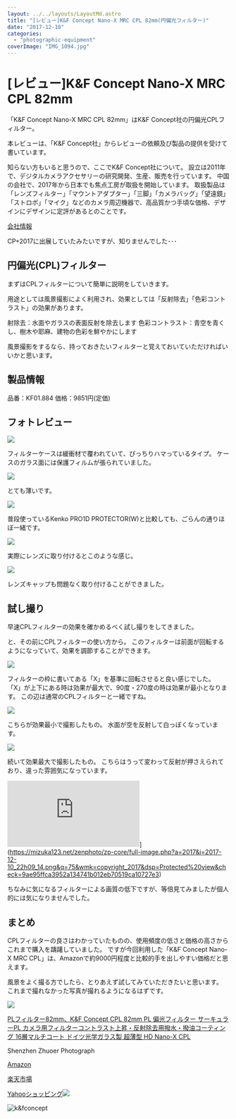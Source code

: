 ```yaml
---
layout: ../../layouts/LayoutMd.astro
title: "[レビュー]K&F Concept Nano-X MRC CPL 82mm(円偏光フィルター)"
date: "2017-12-10"
categories: 
  - "photographic-equipment"
coverImage: "IMG_1094.jpg"
---
```


# \[レビュー\]K&F Concept Nano-X MRC CPL 82mm

「K&F Concept Nano-X MRC CPL 82mm」はK&F Concept社の円偏光CPLフィルター。

本レビューは、「K&F Concept社」からレビューの依頼及び製品の提供を受けて書いています。

知らない方もいると思うので、ここでK&F Concept社について。 設立は2011年で、デジタルカメラアクセサリーの研究開発、生産、販売を行っています。 中国の会社で、2017年から日本でも焦点工房が取扱を開始しています。 取扱製品は「レンズフィルター」「マウントアダプター」「三脚」「カメラバッグ」「望遠鏡」「ストロボ」「マイク」などのカメラ周辺機器で、高品質かつ手頃な価格、デザインにデザインに定評があるとのことです。

[会社情報](https://www.kentfaith.co.jp/%E4%BC%9A%E7%A4%BE%E6%83%85%E5%A0%B1)

CP+2017に出展していたみたいですが、知りませんでした･･･

## 円偏光(CPL)フィルター

まずはCPLフィルターについて簡単に説明をしていきます。

用途としては風景撮影によく利用され、効果としては「反射除去」「色彩コントラスト」の効果があります。

射除去：水面やガラスの表面反射を除去します 色彩コントラスト：青空を青くし、樹木や耶麻、建物の色彩を鮮やかにします

風景撮影をするなら、持っておきたいフィルターと覚えておいていただければいいかと思います。

## 製品情報

品番：KF01.884 価格：9851円(定価)

## フォトレビュー

![](/archive/images/IMG_1094.jpg)

フィルターケースは緩衝材で覆われていて、ぴっちりハマっているタイプ。 ケースのガラス面には保護フィルムが張られていました。

![](/archive/images/IMG_1095.jpg)

とても薄いです。

![](/archive/images/IMG_1096.jpg)

普段使っているKenko PRO1D PROTECTOR(W)と比較しても、ごらんの通りほぼ一緒です。

![](/archive/images/IMG_1099.jpg)

実際にレンズに取り付けるとこのような感じ。

![](/archive/images/IMG_1101.jpg)

レンズキャップも問題なく取り付けることができました。

## 試し撮り

早速CPLフィルターの効果を確かめるべく試し撮りをしてきました。

と、その前にCPLフィルターの使い方から。 このフィルターは前面が回転するようになっていて、効果を調節することができます。

![](/archive/images/IMG_1103.jpg)

フィルターの枠に書いてある「X」を基準に回転させると良い感じでした。 「X」が上下にある時は効果が最大で、90度・270度の時は効果が最小となります。 この辺は通常のCPLフィルターと一緒ですね。

![](/archive/images/5Q0A4651.jpg)

こちらが効果最小で撮影したもの。 水面が空を反射して白っぽくなっています。

![](/archive/images/5Q0A4652.jpg)

続いて効果最大で撮影したもの。 こちらはうって変わって反射が押さえられており、違った雰囲気になっています。

![](https://mizuka123.net/zenphoto/zp-core/full-image.php?a=2017&i=2017-12-10_22h09_14.png&q=75&wmk=copyright_2017&dsp=Protected%20view&check=9ae95ffca3952a134741b012eb70519ca10727e3)](https://mizuka123.net/zenphoto/zp-core/full-image.php?a=2017&i=2017-12-10_22h09_14.png&q=75&wmk=copyright_2017&dsp=Protected%20view&check=9ae95ffca3952a134741b012eb70519ca10727e3)

ちなみに気になるフィルターによる画質の低下ですが、等倍見てみましたが個人的には気になりませんでした。

## まとめ

CPLフィルターの良さはわかっていたものの、使用頻度の低さと価格の高さからこれまで購入を躊躇していました。 ですが今回利用した「K&F Concept Nano-X MRC CPL」は、Amazonで約9000円程度と比較的手を出しやすい価格だと思えます。

風景をよく撮る方でしたら、とりあえず試してみていただきたいと思います。 これまで撮れなかった写真が撮れるようになるはずです。

![](/archive/images/51UU1VmcTaL._SL160_.jpg)

[PLフィルター82mm、K&F Concept CPL 82mm PL 偏光フィルター サーキュラーPL カメラ用フィルターコントラスト上昇・反射除去用撥水・撥油コーティング 16層マルチコート ドイツ光学ガラス製 超薄型 HD Nano-X CPL](http://www.amazon.co.jp/exec/obidos/ASIN/B01DLYIIXM/mizuka123-22/)

Shenzhen Zhuoer Photograph

[Amazon](http://www.amazon.co.jp/gp/search?keywords=PL%E3%83%95%E3%82%A3%E3%83%AB%E3%82%BF%E3%83%BC82mm%E3%80%81K&__mk_ja_JP=%E3%82%AB%E3%82%BF%E3%82%AB%E3%83%8A&tag=mizuka123-22)

[楽天市場](https://hb.afl.rakuten.co.jp/hgc/042e7c24.303572e6.042e7c25.e339d30a/?pc=http%3A%2F%2Fsearch.rakuten.co.jp%2Fsearch%2Fmall%2FPL%25E3%2583%2595%25E3%2582%25A3%25E3%2583%25AB%25E3%2582%25BF%25E3%2583%25BC82mm%25E3%2580%2581K%2F-%2Ff.1-p.1-s.1-sf.0-st.A-v.2%3Fx%3D0%26scid%3Daf_ich_link_urltxt%26m%3Dhttp%3A%2F%2Fm.rakuten.co.jp%2F)

[Yahooショッピング![](//ad.jp.ap.valuecommerce.com/servlet/gifbanner?sid=3066752&pid=881990642)](//ck.jp.ap.valuecommerce.com/servlet/referral?sid=3066752&pid=881990642&vc_url=http%3A%2F%2Fsearch.shopping.yahoo.co.jp%2Fsearch%3Fp%3DPL%25E3%2583%2595%25E3%2582%25A3%25E3%2583%25AB%25E3%2582%25BF%25E3%2583%25BC82mm%25E3%2580%2581K&vcptn=kaereba)

![k&fconcept](/archive/images/kfconcept.png)
